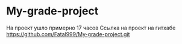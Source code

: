 # My-grade-project
На проект ушло примерно 17 часов
Ссылка на проект на гитхабе https://github.com/Fatal999/My-grade-project.git 